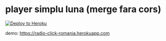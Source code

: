 # player simplu luna (merge fara cors)

[![Deploy to Heroku](https://www.herokucdn.com/deploy/button.png)](https://www.heroku.com/deploy/?template=https://github.com/RomaniaChat/luna)

demo: https://radio-click-romania.herokuapp.com
